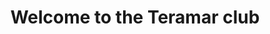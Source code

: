 ---
title : "Welcome to the Teramar club"
# full screen navigation
first_name : "Teramar"
last_name : "Club"
bg_image : "images/slider/Alderney1.jpg"
# animated text loop
occupations:
- "Du pain .."
- "Du vin .."
- "Du boursin."

# slider background image loop
slider_images:
- "images/slider/Alderney1.jpg"
- "images/slider/Alderney2.jpg"
- "images/slider/Alderney3.jpg"

# button
button:
  enable : true
  label : "CONTACT US"
  link : "#contact"


# custom style
custom_class: "" 
custom_attributes: "" 
custom_css: ""

---
